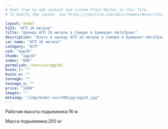 ```yaml
---
# Feel free to add content and custom Front Matter to this file.
# To modify the layout, see https://jekyllrb.com/docs/themes/#overriding-theme-defaults

layout: model
h123: "АГП 16 метров"
title: "Аренда АГП 16 метров в Самаре в Бумеранг-АвтоТранс"
description: "Взять в аренду АГП 16 метров в Самаре в Бумеранг-АвтоТранс"
car_name: "АГП 16 метров"
category: "АГП"
uid: "Agp16"
thumb: "agp16"
index: "080"
permalink: /service/agp16/
kuzov_l: ""
kuzov_w: ""
tonnage: ""
tonnage_s: ""
price: "1600"
images: ""
metaimg: "/img/model-nav/400jpg/agp16.jpg"
---
```


<p><span>Рабочая высота подъемника:</span><span>16 м</span></p>

<p><span>Масса подъемника:</span><span>200 кг</span></p>
